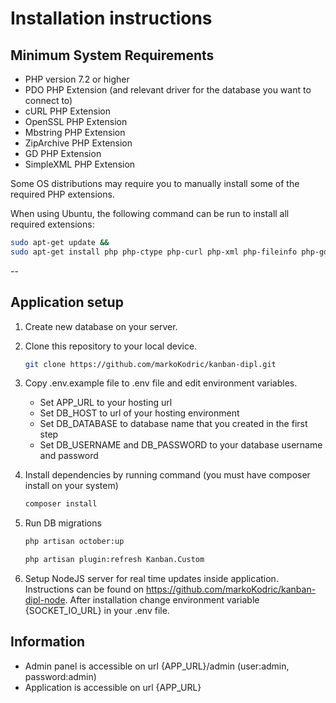 # Installation instructions

## Minimum System Requirements

* PHP version 7.2 or higher
* PDO PHP Extension (and relevant driver for the database you want to connect to)
* cURL PHP Extension
* OpenSSL PHP Extension
* Mbstring PHP Extension
* ZipArchive PHP Extension
* GD PHP Extension
* SimpleXML PHP Extension

Some OS distributions may require you to manually install some of the required PHP extensions.

When using Ubuntu, the following command can be run to install all required extensions:

```bash
sudo apt-get update &&
sudo apt-get install php php-ctype php-curl php-xml php-fileinfo php-gd php-json php-mbstring php-mysql php-sqlite3 php-zip
```

--

## Application setup

1. Create new database on your server.
2. Clone this repository to your local device.
    ```bash
    git clone https://github.com/markoKodric/kanban-dipl.git
    ```
3. Copy .env.example file to .env file and edit environment variables.
    - Set APP_URL to your hosting url
    - Set DB_HOST to url of your hosting environment
    - Set DB_DATABASE to database name that you created in the first step
    - Set DB_USERNAME and DB_PASSWORD to your database username and password

4. Install dependencies by running command (you must have composer install on your system)
    ```bash
    composer install
    ```
5. Run DB migrations
    ```bash
    php artisan october:up
    ```
    ```bash
    php artisan plugin:refresh Kanban.Custom
    ```
    
6. Setup NodeJS server for real time updates inside application. Instructions can be found on <https://github.com/markoKodric/kanban-dipl-node>.
   After installation change environment variable {SOCKET_IO_URL} in your .env file.
    
## Information

- Admin panel is accessible on url {APP_URL}/admin (user:admin, password:admin)
- Application is accessible on url {APP_URL}
